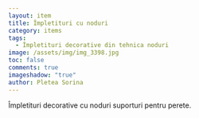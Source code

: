```yaml
---
layout: item
title: Împletituri cu noduri
category: items
tags:
  - Împletituri decorative din tehnica noduri
image: /assets/img/img_3398.jpg
toc: false
comments: true
imageshadow: "true"
author: Pletea Sorina
---
```

Împletituri decorative cu noduri suporturi pentru  perete.